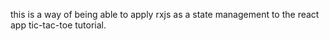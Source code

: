 this is a way of being able to apply rxjs as a state management to the react app tic-tac-toe tutorial.
